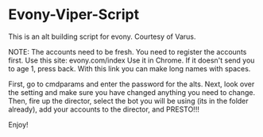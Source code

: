 # Evony-Viper-Script
This is an alt building script for evony. Courtesy of Varus.

NOTE: The accounts need to be fresh. You need to register the accounts first. Use this site: evony.com/index
Use it in Chrome. If it doesn't send you to age 1, press back. With this link you can make long names with spaces.

First, go to cmdparams and enter the password for the alts.
Next, look over the setting and make sure you have changed anything you need to change.
Then, fire up the director, select the bot you will be using (its in the folder already), add your accounts to the director, and PRESTO!!!


Enjoy!
